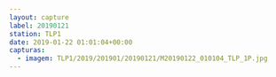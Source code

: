 ```yaml
---
layout: capture
label: 20190121
station: TLP1
date: 2019-01-22 01:01:04+00:00
capturas:
  - imagem: TLP1/2019/201901/20190121/M20190122_010104_TLP_1P.jpg
---
```

